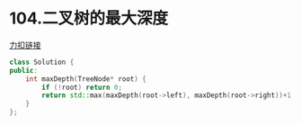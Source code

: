 # 104.二叉树的最大深度

[力扣链接](https://leetcode.cn/problems/maximum-depth-of-binary-tree/description/)

```cpp
class Solution {
public:
    int maxDepth(TreeNode* root) {
        if (!root) return 0;
        return std::max(maxDepth(root->left), maxDepth(root->right))+1; 
    }
};
```